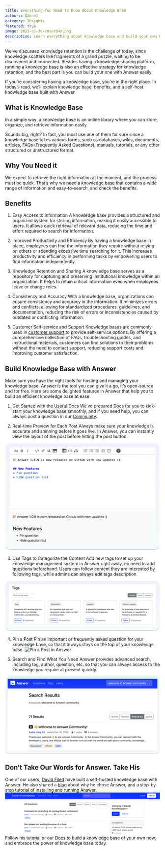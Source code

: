 ```yaml
---
title: Everything You Need to Know About Knowledge Base
authors: [Anne]
category: Insights
featured: true
image: 2023-05-30-cover@4x.png
description: Learn everything about knowledge base and build your own knowledge base with Answer easily.
---
```


We’ve discussed knowledge retention is the challenge of today, since knowledge scatters like fragments of a grand puzzle, waiting to be discovered and connected. Besides having a knowledge sharing platform, running a knowledge base is also an effective strategy for knowledge retention, and the best part is you can build your one with Answer easily.

If you’re considering having a knowledge base, you’re in the right place. In today’s read, we’ll explain knowledge base, benefits, and a self-host knowledge base built with Answer.

## What is Knowledge Base

In a simple way: a knowledge base is an online library where you can store, organize, and retrieve information easily.

Sounds big, right? In fact, you must use one of them for sure since a knowledge base takes various forms, such as databases, wikis, documents, articles, FAQs (Frequently Asked Questions), manuals, tutorials, or any other structured or unstructured format.

## Why You Need it

We expect to retrieve the right information at the moment, and the process must be quick. That’s why we need a knowledge base that contains a wide range of information and easy-to-search, and check the benefits.

## Benefits

1. Easy Access to Information
A knowledge base provides a structured and organized system for storing information, making it easily accessible to users. It allows quick retrieval of relevant data, reducing the time and effort required to search for information.

2. Improved Productivity and Efficiency
By having a knowledge base in place, employees can find the information they require without relying on others or spending excessive time searching for it. This increases productivity and efficiency in performing tasks by empowering users to find information independently.

3. Knowledge Retention and Sharing
A knowledge base serves as a repository for capturing and preserving institutional knowledge within an organization. It helps to retain critical information even when employees leave or change roles.

4. Consistency and Accuracy
With a knowledge base, organizations can ensure consistency and accuracy in the information. It minimizes errors and conflicts, allowing for standardized procedures, guidelines, and documentation, reducing the risk of errors or inconsistencies caused by outdated or conflicting information.

5. Customer Self-service and Support
Knowledge bases are commonly used in [customer support](../2023-07-05-how-to-build-a-help-center-with-your-users-and-answer/index.md) to provide self-service options. By offering a comprehensive collection of FAQs, troubleshooting guides, and instructional materials, customers can find solutions to their problems without the need to contact support, reducing support costs and improving customer satisfaction.

## Build Knowledge Base with Answer

Make sure you have the right tools for hosting and managing your knowledge base. Answer is the tool you can give it a go, it’s open-source and for free. Here are some delighted features in Answer that help you to build an efficient knowledge base at ease.

1. Get Started with the Useful Docs
We’ve prepared [Docs](https://answer.apache.org/docs) for you to kick-start your knowledge base smoothly, and if you need help, you can always post a question in our [Community](https://meta.answer.dev/).

2. Real-time Preview for Each Post
Always make sure your knowledge is accurate and shinning before it goes live. In Answer, you can instantly view the layout of the post before hitting the post button.

![Post Real-time Preview in Answer](knowledgebase1.png)

3. Use Tags to Categorize the Content
Add new tags to set up your knowledge management system in Answer right away, no need to add questions beforehand. Users can follow content they are interested by following tags, while admins can always edit tags description.

![Manage Tags in Answer is Easy](knowledgebase2.png)

4. Pin a Post
Pin an important or frequently asked question for your knowledge base, so that it always stays on the top of your knowledge base.
![Pin a Post in Answer](knowledgebase3.gif)

5. Search and Find What You Need
Answer provides advanced search, including tag, author, question, etc. so that you can always access to the knowledge you require at present quickly.

![Search Post in Answer](knowledgebase4.png)

## Don’t Take Our Words for Answer. Take His

One of our users, [David Filed](https://blog.safewebbox.com/author/david/) have built a self-hosted knowledge base with Answer. He also shared a [blog](https://blog.safewebbox.com/a-self-hosted-knowledgebase-which-feels-much-like-stackoverflow/) about why he chose Answer, and a step-by-step tutorial of installing and running Answer.
![Screenshot of Davids Knowledgebase](knowledgebase5.png)
Follow his tutorial or our [Docs](https://answer.apache.org/docs) to build a knowledge base of your own now, and embrace the power of knowledge base today.
